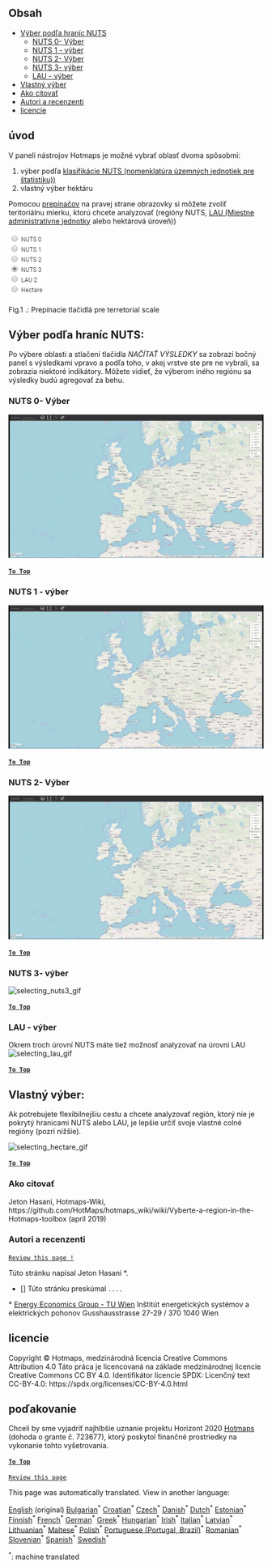 <h2> Obsah </h2><ul><li> <a href="#Selection-by-NUTS-boundaries">Výber podľa hraníc NUTS</a> <ul><li> <a href="#NUTS-0--Selection">NUTS 0- Výber</a> </li><li> <a href="#NUTS-1--Selection">NUTS 1 - výber</a> </li><li> <a href="#NUTS-2--Selection">NUTS 2- Výber</a> </li><li> <a href="#NUTS-3--Selection">NUTS 3- výber</a> </li><li> <a href="#LAU--Selection">LAU - výber</a> </li></ul></li><li> <a href="#Custom-Selection">Vlastný výber</a> </li><li> <a href="#How-to-cite">Ako citovať</a> </li><li> <a href="#Authors-and-reviewers">Autori a recenzenti</a> </li><li> <a href="#License">licencie</a> </li></ul><h2> úvod </h2><p> V paneli nástrojov Hotmaps je možné vybrať oblasť dvoma spôsobmi: </p><ol><li> výber podľa <a href="https://ec.europa.eu/eurostat/web/nuts/background">klasifikácie NUTS (nomenklatúra územných jednotiek pre štatistiku))</a> </li><li> vlastný výber hektáru </li></ol><p> Pomocou <a href="#Fig1">prepínačov</a> na pravej strane obrazovky si môžete zvoliť teritoriálnu mierku, ktorú chcete analyzovať (regióny NUTS, <a href="https://ec.europa.eu/eurostat/web/nuts/local-administrative-units">LAU (Miestne administratívne jednotky</a> alebo hektárová úroveň)) </p><p> <a name="Fig1"><img alt="radio_buttons_png" src="https://github.com/HotMaps/hotmaps_wiki/blob/master/Images/general_tool_functionalities_and_structure/radio_buttons.png"/></a> </p><p> Fig.1 .: Prepínacie tlačidlá pre terretorial scale </p><h2> Výber podľa hraníc NUTS: </h2><p> Po výbere oblasti a stlačení tlačidla <em>NAČÍTAŤ VÝSLEDKY</em> sa zobrazí bočný panel s výsledkami vpravo a podľa toho, v akej vrstve ste pre ne vybrali, sa zobrazia niektoré indikátory. Môžete vidieť, že výberom iného regiónu sa výsledky budú agregovať za behu. </p><h3> NUTS 0- Výber </h3><p><img alt="selecting_nuts0_gif" src="https://github.com/HotMaps/hotmaps_wiki/blob/master/Images/general_tool_functionalities_and_structure/selecting_nuts0.gif"/></p><p><ins> <code><strong><a href="#table-of-contents">To Top</a></strong></code> </ins> </p><h3> NUTS 1 - výber </h3><p><img alt="selecting_nuts1_gif" src="https://github.com/HotMaps/hotmaps_wiki/blob/master/Images/general_tool_functionalities_and_structure/selecting_nuts1.gif"/></p><p><ins> <code><strong><a href="#table-of-contents">To Top</a></strong></code> </ins> </p><h3> NUTS 2- Výber </h3><p><img alt="selecting_nuts2_gif" src="https://github.com/HotMaps/hotmaps_wiki/blob/master/Images/general_tool_functionalities_and_structure/selecting_nuts2.gif"/></p><p><ins> <code><strong><a href="#table-of-contents">To Top</a></strong></code> </ins> </p><h3> NUTS 3- výber </h3><p><img alt="selecting_nuts3_gif" src="https://github.com/HotMaps/hotmaps_wiki/blob/master/Images/general_tool_functionalities_and_structure/selecting_nuts3.gif"/></p><p><ins> <code><strong><a href="#table-of-contents">To Top</a></strong></code> </ins> </p><h3> LAU - výber </h3><p> Okrem troch úrovní NUTS máte tiež možnosť analyzovať na úrovni LAU <img alt="selecting_lau_gif" src="https://github.com/HotMaps/hotmaps_wiki/blob/master/Images/general_tool_functionalities_and_structure/selecting_lau.gif"/></p><p><ins> <code><strong><a href="#table-of-contents">To Top</a></strong></code> </ins> </p><h2> Vlastný výber: </h2><p> Ak potrebujete flexibilnejšiu cestu a chcete analyzovať región, ktorý nie je pokrytý hranicami NUTS alebo LAU, je lepšie určiť svoje vlastné colné regióny (pozri nižšie). </p><p><img alt="selecting_hectare_gif" src="https://github.com/HotMaps/hotmaps_wiki/blob/master/Images/general_tool_functionalities_and_structure/selecting_hectare.gif"/></p><p><ins> <code><strong><a href="#table-of-contents">To Top</a></strong></code> </ins> </p><h3> Ako citovať </h3><p> Jeton Hasani, Hotmaps-Wiki, https://github.com/HotMaps/hotmaps_wiki/wiki/Vyberte-a-region-in-the-Hotmaps-toolbox (apríl 2019) </p><h3> Autori a recenzenti </h3><p> <code><a href="https://github.com/HotMaps/hotmaps_wiki/wiki/How-to-select-a-region-in-the-Hotmaps-toolbox/_edit">Review this page !</a></code> </p> <p> Túto stránku napísal Jeton Hasani *. </p><ul><li> [] Túto stránku preskúmal <code>....</code> </li></ul><p> * <a href="https://eeg.tuwien.ac.at/">Energy Economics Group - TU Wien</a> Inštitút energetických systémov a elektrických pohonov Gusshausstrasse 27-29 / 370 1040 Wien </p><h2> licencie </h2><p> Copyright © Hotmaps, medzinárodná licencia Creative Commons Attribution 4.0 Táto práca je licencovaná na základe medzinárodnej licencie Creative Commons CC BY 4.0. Identifikátor licencie SPDX: Licenčný text CC-BY-4.0: https://spdx.org/licenses/CC-BY-4.0.html </p><h2> poďakovanie </h2><p> Chceli by sme vyjadriť najhlbšie uznanie projektu Horizont 2020 <a href="https://www.hotmaps-project.eu">Hotmaps</a> (dohoda o grante č. 723677), ktorý poskytol finančné prostriedky na vykonanie tohto vyšetrovania. </p><p><ins> <code><strong><a href="#table-of-contents">To Top</a></strong></code> </ins> </p><p> <code><a href="https://github.com/HotMaps/hotmaps_wiki/wiki/How-to-select-a-region-in-the-Hotmaps-toolbox/_edit">Review this page</a></code> </p>

This page was automatically translated. View in another language:

[English](en-Select-a-region-in-the-Hotmaps-toolbox) (original) [Bulgarian](bg-Select-a-region-in-the-Hotmaps-toolbox)<sup>\*</sup> [Croatian](hr-Select-a-region-in-the-Hotmaps-toolbox)<sup>\*</sup> [Czech](cs-Select-a-region-in-the-Hotmaps-toolbox)<sup>\*</sup> [Danish](da-Select-a-region-in-the-Hotmaps-toolbox)<sup>\*</sup> [Dutch](nl-Select-a-region-in-the-Hotmaps-toolbox)<sup>\*</sup> [Estonian](et-Select-a-region-in-the-Hotmaps-toolbox)<sup>\*</sup> [Finnish](fi-Select-a-region-in-the-Hotmaps-toolbox)<sup>\*</sup> [French](fr-Select-a-region-in-the-Hotmaps-toolbox)<sup>\*</sup> [German](de-Select-a-region-in-the-Hotmaps-toolbox)<sup>\*</sup> [Greek](el-Select-a-region-in-the-Hotmaps-toolbox)<sup>\*</sup> [Hungarian](hu-Select-a-region-in-the-Hotmaps-toolbox)<sup>\*</sup> [Irish](ga-Select-a-region-in-the-Hotmaps-toolbox)<sup>\*</sup> [Italian](it-Select-a-region-in-the-Hotmaps-toolbox)<sup>\*</sup> [Latvian](lv-Select-a-region-in-the-Hotmaps-toolbox)<sup>\*</sup> [Lithuanian](lt-Select-a-region-in-the-Hotmaps-toolbox)<sup>\*</sup> [Maltese](mt-Select-a-region-in-the-Hotmaps-toolbox)<sup>\*</sup> [Polish](pl-Select-a-region-in-the-Hotmaps-toolbox)<sup>\*</sup> [Portuguese (Portugal, Brazil)](pt-Select-a-region-in-the-Hotmaps-toolbox)<sup>\*</sup> [Romanian](ro-Select-a-region-in-the-Hotmaps-toolbox)<sup>\*</sup>  [Slovenian](sl-Select-a-region-in-the-Hotmaps-toolbox)<sup>\*</sup> [Spanish](es-Select-a-region-in-the-Hotmaps-toolbox)<sup>\*</sup> [Swedish](sv-Select-a-region-in-the-Hotmaps-toolbox)<sup>\*</sup> 

<sup>\*</sup>: machine translated
